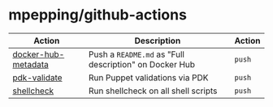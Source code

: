 # mpepping/github-actions

| Action              | Description                                            | Action |
|---------------------|--------------------------------------------------------|--------|
| [docker-hub-metadata](https://github.com/mpepping/github-actions/tree/master/docker-hub-metadata) | Push a `README.md` as "Full description" on Docker Hub | `push` |
| [pdk-validate](https://github.com/mpepping/github-actions/tree/master/pdk-validate) | Run Puppet validations via PDK                         | `push` |
| [shellcheck](https://github.com/mpepping/github-actions/tree/master/shellcheck)          | Run shellcheck on all shell scripts                    | `push` |
